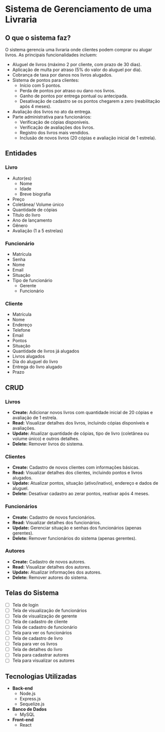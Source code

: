# Sistema de Gerenciamento de uma Livraria

## O que o sistema faz?

O sistema gerencia uma livraria onde clientes podem comprar ou alugar livros. As principais funcionalidades incluem:

- Aluguel de livros (máximo 2 por cliente, com prazo de 30 dias).
- Aplicação de multa por atraso (5% do valor do aluguel por dia).
- Cobrança de taxa por danos nos livros alugados.
- Sistema de pontos para clientes:
  - Início com 5 pontos.
  - Perda de pontos por atraso ou dano nos livros.
  - Ganho de pontos por entrega pontual ou antecipada.
  - Desativação de cadastro se os pontos chegarem a zero (reabilitação após 4 meses).
- Avaliação dos livros no ato da entrega.
- Parte administrativa para funcionários:
  - Verificação de cópias disponíveis.
  - Verificação de avaliações dos livros.
  - Registro dos livros mais vendidos.
  - Inclusão de novos livros (20 cópias e avaliação inicial de 1 estrela).

## Entidades

### Livro

- Autor(es)
  - Nome
  - Idade
  - Breve biografia
- Preço
- Coletânea/ Volume único
- Quantidade de cópias
- Título do livro
- Ano de lançamento
- Gênero
- Avaliação (1 a 5 estrelas)

### Funcionário

- Matrícula
- Senha
- Nome
- Email
- Situação
- Tipo de funcionário
  - Gerente
  - Funcionário

### Cliente

- Matrícula
- Nome
- Endereço
- Telefone
- Email
- Pontos
- Situação
- Quantidade de livros já alugados
- Livros alugados
- Dia do aluguel do livro
- Entrega do livro alugado
- Prazo

## CRUD

### Livros

- **Create:** Adicionar novos livros com quantidade inicial de 20 cópias e avaliação de 1 estrela.
- **Read:** Visualizar detalhes dos livros, incluindo cópias disponíveis e avaliações.
- **Update:** Atualizar quantidade de cópias, tipo de livro (coletânea ou volume único) e outros detalhes.
- **Delete:** Remover livros do sistema.

### Clientes

- **Create:** Cadastro de novos clientes com informações básicas.
- **Read:** Visualizar detalhes dos clientes, incluindo pontos e livros alugados.
- **Update:** Atualizar pontos, situação (ativo/inativo), endereço e dados de aluguel.
- **Delete:** Desativar cadastro ao zerar pontos, reativar após 4 meses.

### Funcionários

- **Create:** Cadastro de novos funcionários.
- **Read:** Visualizar detalhes dos funcionários.
- **Update:** Gerenciar situação e senhas dos funcionários (apenas gerentes).
- **Delete:** Remover funcionários do sistema (apenas gerentes).

### Autores

- **Create:** Cadastro de novos autores.
- **Read:** Visualizar detalhes dos autores.
- **Update:** Atualizar informações dos autores.
- **Delete:** Remover autores do sistema.

## Telas do Sistema

- [ ] Tela de login
- [ ] Tela de visualização de funcionários
- [ ] Tela de visualização de gerente
- [ ] Tela de cadastro de cliente
- [ ] Tela de cadastro de funcionário
- [ ] Tela para ver os funcionários
- [ ] Tela de cadastro de livro
- [ ] Tela para ver os livros
- [ ] Tela de detalhes do livro
- [ ] Tela para cadastrar autores
- [ ] Tela para visualizar os autores

## Tecnologias Utilizadas

- **Back-end**
  - Node.js
  - Express.js
  - Sequelize.js
- **Banco de Dados**
  - MySQL
- **Front-end**
  - React
